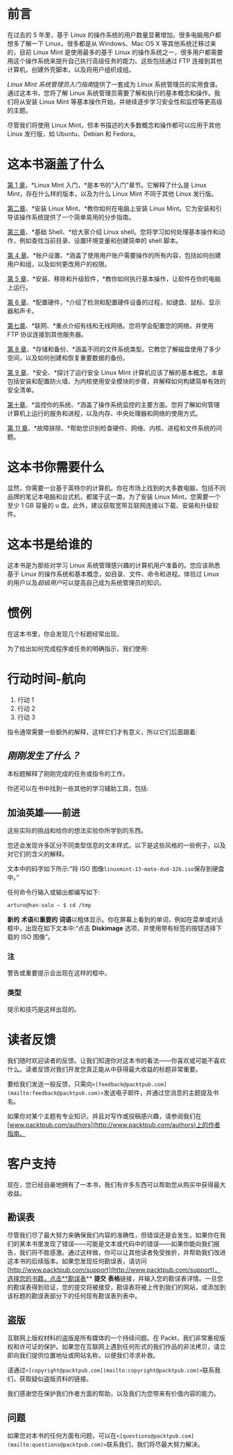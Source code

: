 # 前言

在过去的 5 年里，基于 Linux 的操作系统的用户数量显著增加。很多电脑用户都想多了解一下 Linux，很多都是从 Windows、Mac OS X 等其他系统迁移过来的，目前 Linux Mint 是使用最多的基于 Linux 的操作系统之一，很多用户都需要用这个操作系统来提升自己执行高级任务的能力。这些包括通过 FTP 连接到其他计算机，创建外壳脚本，以及将用户组织成组。

*Linux Mint 系统管理员入门指南*提供了一套成为 Linux 系统管理员的实用食谱。通过这本书，您将了解 Linux 系统管理员需要了解和执行的基本概念和操作。我们将从安装 Linux Mint 等基本操作开始，并继续逐步学习安全性和监控等更高级的主题。

尽管我们将使用 Linux Mint，但本书描述的大多数概念和操作都可以应用于其他 Linux 发行版，如 Ubuntu、Debian 和 Fedora。

# 这本书涵盖了什么

[第 1 章](01.html "Chapter 1. Introduction to Linux Mint")，*Linux Mint 入门，*是本书的“入门”章节。它解释了什么是 Linux Mint，存在什么样的版本，以及为什么 Linux Mint 不同于其他 Linux 发行版。

[第二章](02.html "Chapter 2. Installing Linux Mint")、*安装 Linux Mint、*教你如何在电脑上安装 Linux Mint。它为安装和引导该操作系统提供了一个简单易用的分步指南。

[第三章](03.html "Chapter 3. Basic Shell")、*基础 Shell、*给大家介绍 Linux shell。您将学习如何处理基本操作和动作，例如查找当前目录、设置环境变量和创建简单的 shell 脚本。

[第 4 章](04.html "Chapter 4. Account Provisioning")、*账户设置、*涵盖了使用用户账户需要操作的所有内容，包括如何创建用户和组，以及如何更改用户的权限。

[第 5 章](05.html "Chapter 5. Installing, Removing, and Upgrading Software")、*安装、移除和升级软件，*教你如何执行基本操作，让软件在你的电脑上运行。

[第 6 章](06.html "Chapter 6. Configuring hardware")、*配置硬件，*介绍了检测和配置硬件设备的过程，如键盘、鼠标、显示器和声卡。

[第七章](07.html "Chapter 7. Networking")、*联网、*重点介绍有线和无线网络。您将学会配置您的网络，并使用 FTP 协议连接到其他服务器。

[第 8 章](08.html "Chapter 8. Storage and Backup")、*存储和备份、*涵盖不同的文件系统类型。它教您了解磁盘使用了多少空间，以及如何创建和恢复重要数据的备份。

[第 9 章](09.html "Chapter 9. Security")、*安全、*探讨了运行安全 Linux Mint 计算机应该了解的基本概念。本章包括安装和配置防火墙、为内核使用安全模块的步骤，并解释如何构建简单有效的安全清单。

[第十章](10.html "Chapter 10. Monitoring Your System")、*监控你的系统、*涵盖了操作系统监控的主要方面。您将了解如何管理计算机上运行的服务和进程，以及内存、中央处理器和网络的使用方式。

[第 11 章](11.html "Chapter 11. Troubleshooting")、*故障排除、*帮助您识别检查硬件、网络、内核、进程和文件系统的问题。

# 这本书你需要什么

显然，你需要一台基于英特尔的计算机。你在市场上找到的大多数电脑，包括不同品牌的笔记本电脑和台式机，都属于这一类。为了安装 Linux Mint，您需要一个至少 1 GB 容量的 u 盘。此外，建议获取宽带互联网连接以下载、安装和升级软件。

# 这本书是给谁的

这本书是为那些对学习 Linux 系统管理感兴趣的计算机用户准备的。您应该熟悉基于 Linux 的操作系统和基本概念，如目录、文件、命令和进程。体验过 Linux 的用户以及*超级用户*可以提高自己成为系统管理员的知识。

# 惯例

在这本书里，你会发现几个标题经常出现。

为了给出如何完成程序或任务的明确指示，我们使用:

# 行动时间-航向

1.  行动 1
2.  行动 2
3.  行动 3

指令通常需要一些额外的解释，这样它们才有意义，所以它们后面跟着:

## *刚刚发生了什么？*

本标题解释了刚刚完成的任务或指令的工作。

你还可以在书中找到一些其他的学习辅助工具，包括:

## 加油英雄——前进

这些实际的挑战和给你的想法实验你所学到的东西。

您还会发现许多区分不同类型信息的文本样式。以下是这些风格的一些例子，以及对它们的含义的解释。

文本中的码字如下所示:“将 ISO 图像`linuxmint-13-mate-dvd-32b.iso`保存到硬盘中。”

任何命令行输入或输出都编写如下:

```sh
arturo@han-solo ~ $ cd /tmp

```

**新的** **术语**和**重要的** **词语**以粗体显示。你在屏幕上看到的单词，例如在菜单或对话框中，出现在如下文本中:“点击 **Diskimage** 选项，并使用带有标签的按钮选择下载的 ISO 图像”。

### 注

警告或重要提示会出现在这样的框中。

### 类型

提示和技巧是这样出现的。

# 读者反馈

我们随时欢迎读者的反馈。让我们知道你对这本书的看法——你喜欢或可能不喜欢什么。读者反馈对我们开发您真正能从中获得最大收益的标题非常重要。

要给我们发送一般反馈，只需向`<[feedback@packtpub.com](mailto:feedback@packtpub.com)>`发送电子邮件，并通过您消息的主题提及书名。

如果你对某个主题有专业知识，并且对写作或投稿感兴趣，请参阅我们在[www.packtpub.com/authors](http://www.packtpub.com/authors)上的作者指南。

# 客户支持

现在，您已经自豪地拥有了一本书，我们有许多东西可以帮助您从购买中获得最大收益。

## 勘误表

尽管我们尽了最大努力来确保我们内容的准确性，但错误还是会发生。如果你在我们的某本书里发现了错误——可能是文本或代码中的错误——如果你能向我们报告，我们将不胜感激。通过这样做，你可以让其他读者免受挫折，并帮助我们改进这本书的后续版本。如果您发现任何勘误表，请访问[http://www.packtpub.com/support](http://www.packtpub.com/support)，选择您的书籍，点击**勘误表** **提交** **表格**链接，并输入您的勘误表详情。一旦您的勘误表得到验证，您的提交将被接受，勘误表将被上传到我们的网站，或添加到该标题的勘误表部分下的任何现有勘误表列表中。

## 盗版

互联网上版权材料的盗版是所有媒体的一个持续问题。在 Packt，我们非常重视版权和许可证的保护。如果您在互联网上遇到任何形式的我们作品的非法拷贝，请立即向我们提供位置地址或网站名称，以便我们寻求补救。

请通过`<[copyright@packtpub.com](mailto:copyright@packtpub.com)>`联系我们，获取疑似盗版资料的链接。

我们感谢您在保护我们作者方面的帮助，以及我们为您带来有价值内容的能力。

## 问题

如果您对本书的任何方面有问题，可以在`<[questions@packtpub.com](mailto:questions@packtpub.com)>`联系我们，我们将尽最大努力解决。